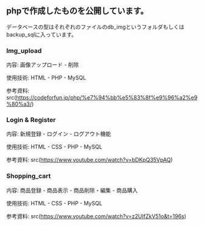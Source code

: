 ## phpで作成したものを公開しています。

データベースの型はそれぞれのファイルのdb_imgというフォルダもしくはbackup_sqlに入っています。

### Img_upload

内容: 画像アップロード - 削除

使用技術: HTML - PHP - MySQL

参考資料: src(https://codeforfun.jp/php/%e7%94%bb%e5%83%8f%e9%96%a2%e9%80%a3/)


### Login & Register

内容: 新規登録 - ログイン - ログアウト機能

使用技術: HTML - CSS - PHP - MySQL

参考資料: src(https://www.youtube.com/watch?v=bDKpQ35VpAQ)


### Shopping_cart

内容: 商品登録 - 商品表示 - 商品削除・編集 - 商品購入

使用技術: HTML - CSS - PHP - MySQL

参考資料: src(https://www.youtube.com/watch?v=z2UIfZkV51o&t=196s)